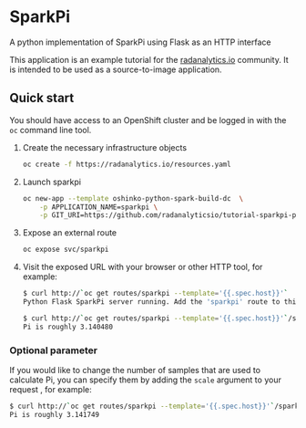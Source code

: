 # SparkPi
A python implementation of SparkPi using Flask as an HTTP interface

This application is an example tutorial for the
[radanalytics.io](https://radanalytics.io) community. It is intended to be
used as a source-to-image application.

## Quick start

You should have access to an OpenShift cluster and be logged in with the
`oc` command line tool.

1. Create the necessary infrastructure objects
   ```bash
   oc create -f https://radanalytics.io/resources.yaml
   ```

1. Launch sparkpi
   ```bash
   oc new-app --template oshinko-python-spark-build-dc  \
       -p APPLICATION_NAME=sparkpi \
       -p GIT_URI=https://github.com/radanalyticsio/tutorial-sparkpi-python-flask
   ```

1. Expose an external route
   ```bash
   oc expose svc/sparkpi
   ```

1. Visit the exposed URL with your browser or other HTTP tool, for example:
   ```bash
   $ curl http://`oc get routes/sparkpi --template='{{.spec.host}}'`
   Python Flask SparkPi server running. Add the 'sparkpi' route to this URL to invoke the app.

   $ curl http://`oc get routes/sparkpi --template='{{.spec.host}}'`/sparkpi
   Pi is roughly 3.140480
   ```

### Optional parameter

If you would like to change the number of samples that are used to calculate
Pi, you can specify them by adding the `scale` argument to your request
, for example:

```bash
$ curl http://`oc get routes/sparkpi --template='{{.spec.host}}'`/sparkpi?scale=10
Pi is roughly 3.141749
```
